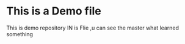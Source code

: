 # This is a Demo file
This is demo repository
IN is Flie ,u can see the master what learned something 
